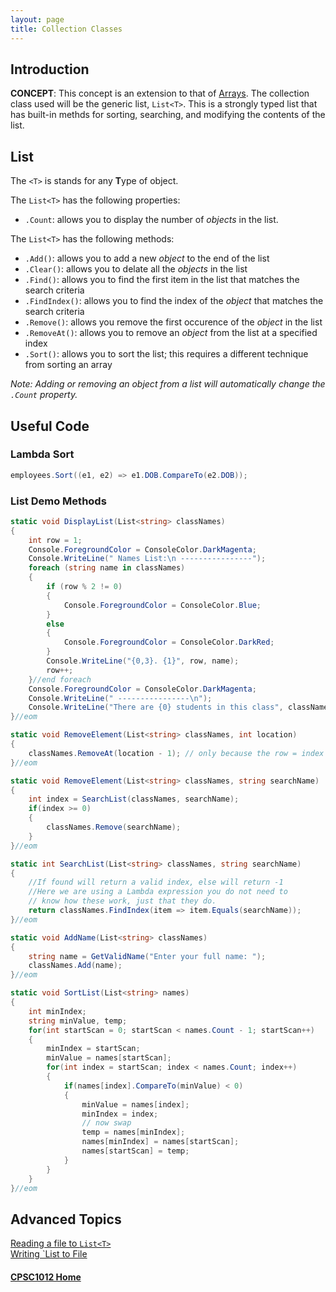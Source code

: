 ```yaml
---
layout: page
title: Collection Classes
---
```

## Introduction
**CONCEPT**: This concept is an extension to that of [Arrays](../07-arrays/). The collection class used will be the generic list, `List<T>`. This is a strongly typed list that has built-in methds for sorting, searching, and modifying the contents of the list.

## List<T>
The `<T>` is stands for any **T**ype of object.

The `List<T>` has the following properties:
*  `.Count`: allows you to display the number of _objects_ in the list.

The `List<T>` has the following methods:
*  `.Add()`: allows you to add a new _object_ to the end of the list
*  `.Clear()`: allows you to delate all the _objects_ in the list
*  `.Find()`: allows you to find the first item in the list that matches the search criteria
*  `.FindIndex()`: allows you to find the index of the _object_ that matches the search criteria
*  `.Remove()`: allows you remove the first occurence of the _object_ in the list
*  `.RemoveAt()`: allows you to remove an _object_ from the list at a specified index
*  `.Sort()`: allows you to sort the list; this requires a different technique from sorting an array

_Note: Adding or removing an object from a list will automatically change the `.Count` property._


## Useful Code
### Lambda Sort

```csharp
employees.Sort((e1, e2) => e1.DOB.CompareTo(e2.DOB));
```

### List<T> Demo Methods

```csharp
static void DisplayList(List<string> classNames)
{
    int row = 1;
    Console.ForegroundColor = ConsoleColor.DarkMagenta;
    Console.WriteLine(" Names List:\n ----------------");
    foreach (string name in classNames)
    {
        if (row % 2 != 0)
        {
            Console.ForegroundColor = ConsoleColor.Blue;
        }
        else
        {
            Console.ForegroundColor = ConsoleColor.DarkRed;
        }
        Console.WriteLine("{0,3}. {1}", row, name);
        row++;
    }//end foreach
    Console.ForegroundColor = ConsoleColor.DarkMagenta;
    Console.WriteLine(" ----------------\n");
    Console.WriteLine("There are {0} students in this class", classNames.Count());
}//eom

static void RemoveElement(List<string> classNames, int location)
{
    classNames.RemoveAt(location - 1); // only because the row = index + 1
}//eom

static void RemoveElement(List<string> classNames, string searchName)
{
    int index = SearchList(classNames, searchName);
    if(index >= 0)
    {
        classNames.Remove(searchName);
    }
}//eom

static int SearchList(List<string> classNames, string searchName)
{
    //If found will return a valid index, else will return -1
    //Here we are using a Lambda expression you do not need to
    // know how these work, just that they do.
    return classNames.FindIndex(item => item.Equals(searchName));
}//eom

static void AddName(List<string> classNames)
{
    string name = GetValidName("Enter your full name: ");
    classNames.Add(name);
}//eom

static void SortList(List<string> names)
{
    int minIndex;
    string minValue, temp;
    for(int startScan = 0; startScan < names.Count - 1; startScan++)
    {
        minIndex = startScan;
        minValue = names[startScan];
        for(int index = startScan; index < names.Count; index++)
        {
            if(names[index].CompareTo(minValue) < 0)
            {
                minValue = names[index];
                minIndex = index;
                // now swap
                temp = names[minIndex];
                names[minIndex] = names[startScan];
                names[startScan] = temp;
            }
        }
    }
}//eom
```

## Advanced Topics
[Reading a file to `List<T>`](reading.md)<br>
[Writing `List<T> to File](writing.md)

#### [CPSC1012 Home](../)